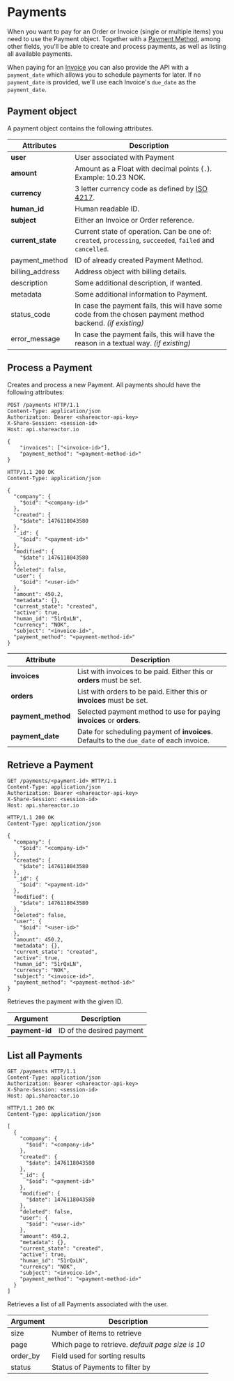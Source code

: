 # Payments

When you want to pay for an Order or Invoice (single or multiple items) you need to use the Payment object. Together with a
[Payment Method](#payment-methods), among other fields, you'll be able to create and process payments, as well
as listing all available payments.

When paying for an [Invoice](#invoices) you can also provide the API with a `payment_date` which allows you to schedule payments
for later. If no `payment_date` is provided, we'll use each Invoice's `due_date` as the `payment_date`.

## Payment object

A payment object contains the following attributes.

Attributes | Description
---------- | -------
**user** | User associated with Payment
**amount** | Amount as a Float with decimal points (`.`). Example: 10.23 NOK.
**currency** | 3 letter currency code as defined by [ISO 4217](https://en.wikipedia.org/wiki/ISO_4217).
**human_id** | Human readable ID.
**subject** | Either an Invoice or Order reference.
**current_state** | Current state of operation. Can be one of: `created`, `processing`, `succeeded`, `failed` and `cancelled`.
payment_method | ID of already created Payment Method.
billing_address | Address object with billing details.
description | Some additional description, if wanted.
metadata | Some additional information to Payment.
status_code | In case the payment fails, this will have some code from the chosen payment method backend. *(if existing)*
error_message | In case the payment fails, this will have the reason in a textual way. *(if existing)*

## Process a Payment

Creates and process a new Payment. All payments should have the following attributes:

``` http
POST /payments HTTP/1.1
Content-Type: application/json
Authorization: Bearer <shareactor-api-key>
X-Share-Session: <session-id>
Host: api.shareactor.io

{
    "invoices": ["<invoice-id>"],
    "payment_method": "<payment-method-id>"
}
```

``` http
HTTP/1.1 200 OK
Content-Type: application/json

{
  "company": {
    "$oid": "<company-id>"
  },
  "created": {
    "$date": 1476118043580
  },
  "_id": {
    "$oid": "<payment-id>"
  },
  "modified": {
    "$date": 1476118043580
  },
  "deleted": false,
  "user": {
    "$oid": "<user-id>"
  },
  "amount": 450.2,
  "metadata": {},
  "current_state": "created",
  "active": true,
  "human_id": "51rQxLN",
  "currency": "NOK",
  "subject": "<invoice-id>",
  "payment_method": "<payment-method-id>"
}
```

Attribute | Description
---------- | -------
**invoices** | List with invoices to be paid. Either this or **orders** must be set.
**orders** | List with orders to be paid. Either this or **invoices** must be set.
**payment_method** | Selected payment method to use for paying **invoices** or **orders**.
**payment_date** | Date for scheduling payment of **invoices**. Defaults to the `due_date` of each invoice.


## Retrieve a Payment

``` http
GET /payments/<payment-id> HTTP/1.1
Content-Type: application/json
Authorization: Bearer <shareactor-api-key>
X-Share-Session: <session-id>
Host: api.shareactor.io
```

``` http
HTTP/1.1 200 OK
Content-Type: application/json

{
  "company": {
    "$oid": "<company-id>"
  },
  "created": {
    "$date": 1476118043580
  },
  "_id": {
    "$oid": "<payment-id>"
  },
  "modified": {
    "$date": 1476118043580
  },
  "deleted": false,
  "user": {
    "$oid": "<user-id>"
  },
  "amount": 450.2,
  "metadata": {},
  "current_state": "created",
  "active": true,
  "human_id": "51rQxLN",
  "currency": "NOK",
  "subject": "<invoice-id>",
  "payment_method": "<payment-method-id>"
}
```

Retrieves the payment with the given ID.

Argument | Description
---------- | -------
**payment-id** | ID of the desired payment

## List all Payments

``` http
GET /payments HTTP/1.1
Content-Type: application/json
Authorization: Bearer <shareactor-api-key>
X-Share-Session: <session-id>
Host: api.shareactor.io
```

``` http
HTTP/1.1 200 OK
Content-Type: application/json

[
  {
    "company": {
      "$oid": "<company-id>"
    },
    "created": {
      "$date": 1476118043580
    },
    "_id": {
      "$oid": "<payment-id>"
    },
    "modified": {
      "$date": 1476118043580
    },
    "deleted": false,
    "user": {
      "$oid": "<user-id>"
    },
    "amount": 450.2,
    "metadata": {},
    "current_state": "created",
    "active": true,
    "human_id": "51rQxLN",
    "currency": "NOK",
    "subject": "<invoice-id>",
    "payment_method": "<payment-method-id>"
  }
]
```

Retrieves a list of all Payments associated with the user.

Argument | Description
---------- | -------
size | Number of items to retrieve
page | Which page to retrieve. _default page size is 10_
order_by | Field used for sorting results
status | Status of Payments to filter by
